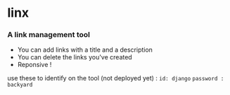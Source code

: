 # linx
### A link management tool

+ You can add links with a title and a description
+ You can delete the links you've created
+ Reponsive !

use these to identify on the tool (not deployed yet) :
`id: django`
`password : backyard`
